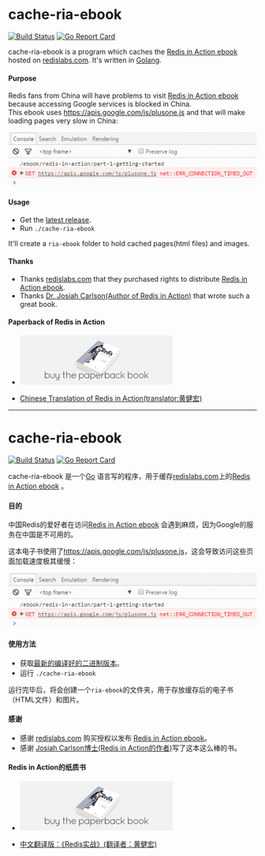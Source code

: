 # cache-ria-ebook

[![Build Status](https://travis-ci.org/northbright/cache-ria-ebook.svg?branch=master)](https://travis-ci.org/northbright/cache-ria-ebook)
[![Go Report Card](https://goreportcard.com/badge/github.com/northbright/cache-ria-ebook)](https://goreportcard.com/report/github.com/northbright/cache-ria-ebook)

cache-ria-ebook is a program which caches the [Redis in Action ebook](https://redislabs.com/ebook/redis-in-action) hosted on [redislabs.com](https://redislabs.com/). It's written in [Golang](http://golang.org).

#### Purpose
Redis fans from China will have problems to visit [Redis in Action ebook](https://redislabs.com/ebook/redis-in-action)  because accessing Google services is blocked in China.  
This ebook uses <https://apis.google.com/js/plusone.js> and that will make loading pages very slow in China:

![Can't access apis.google.com](images/google-services-block.png)

#### Usage
  * Get the [latest release](https://github.com/northbright/cache-ria-ebook/releases/latest).
  * Run  `./cache-ria-ebook`

It'll create a `ria-ebook` folder to hold cached pages(html files) and images.

#### Thanks
* Thanks [redislabs.com](https://redislabs.com/) that they purchased rights to distribute [Redis in Action ebook](https://redislabs.com/ebook/redis-in-action).
* Thanks [Dr. Josiah Carlson(Author of Redis in Action)](https://github.com/josiahcarlson) that wrote such a great book.

#### Paperback of Redis in Action
* <div class="purchase"><a target="_blank" href="http://www.manning.com/carlson/"><img src="./images/buy-ebook.png" alt="Buy the paperback"></a></div>

* [Chinese Translation of Redis in Action(translator:黄健宏)](http://redisinaction.com/)

--------------------------------

# cache-ria-ebook

[![Build Status](https://travis-ci.org/northbright/cache-ria-ebook.svg?branch=master)](https://travis-ci.org/northbright/cache-ria-ebook)
[![Go Report Card](https://goreportcard.com/badge/github.com/northbright/cache-ria-ebook)](https://goreportcard.com/report/github.com/northbright/cache-ria-ebook)

cache-ria-ebook 是一个[Go](http://golang.org) 语言写的程序，用于缓存[redislabs.com](https://redislabs.com/)上的[Redis in Action ebook](https://redislabs.com/ebook/redis-in-action) 。

#### 目的
中国Redis的爱好者在访问[Redis in Action ebook](https://redislabs.com/ebook/redis-in-action) 会遇到麻烦，因为Google的服务在中国是不可用的。  

这本电子书使用了<https://apis.google.com/js/plusone.js>，这会导致访问这些页面加载速度极其缓慢：

![Can't access apis.google.com](images/google-services-block.png)

#### 使用方法
  * 获取[最新的编译好的二进制版本](https://github.com/northbright/cache-ria-ebook/releases/latest)。
  * 运行  `./cache-ria-ebook`

运行完毕后，将会创建一个`ria-ebook`的文件夹，用于存放缓存后的电子书（HTML文件）和图片。

#### 感谢
* 感谢 [redislabs.com](https://redislabs.com/) 购买授权以发布 [Redis in Action ebook](https://redislabs.com/ebook/redis-in-action)。
* 感谢 [Josiah Carlson博士(Redis in Action的作者)](https://github.com/josiahcarlson)写了这本这么棒的书。

#### Redis in Action的纸质书
* <div class="purchase"><a target="_blank" href="http://www.manning.com/carlson/"><img src="./images/buy-ebook.png" alt="Buy the paperback"></a></div>

* [中文翻译版：《Redis实战》(翻译者：黄健宏)](http://redisinaction.com/)
